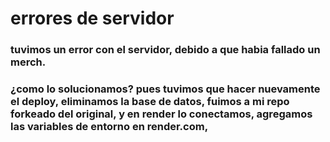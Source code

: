 # errores de servidor



### tuvimos un error con el servidor, debido a que habia fallado un merch.

### ¿como lo solucionamos? pues tuvimos que hacer nuevamente el deploy, eliminamos la base de datos, fuimos a mi repo forkeado del original, y en render lo conectamos, agregamos las variables de entorno en render.com,